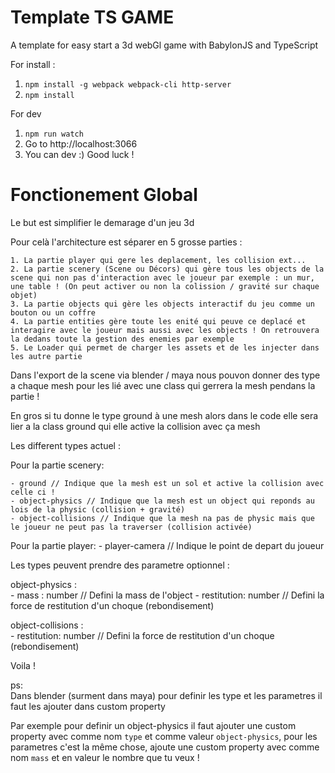 # Template TS GAME
A template for easy start a 3d webGl game with BabylonJS and TypeScript

For install : 
 1. `npm install -g webpack webpack-cli http-server`
 2. `npm install`

For dev 
 1. `npm run watch`
 2. Go to http://localhost:3066
 3. You can dev :) Good luck !

# Fonctionement Global

Le but est simplifier le demarage d'un jeu 3d

Pour celà l'architecture est séparer en 5 grosse parties :

    1. La partie player qui gere les deplacement, les collision ext...
    2. La partie scenery (Scene ou Décors) qui gère tous les objects de la scene qui non pas d'interaction avec le joueur par exemple : un mur, une table ! (On peut activer ou non la colission / gravité sur chaque objet)
    3. La partie objects qui gère les objects interactif du jeu comme un bouton ou un coffre
    4. La partie entities gère toute les enité qui peuve ce deplacé et interagire avec le joueur mais aussi avec les objects ! On retrouvera la dedans toute la gestion des enemies par exemple
    5. Le Loader qui permet de charger les assets et de les injecter dans les autre partie

Dans l'export de la scene via blender / maya nous pouvon donner des type a chaque mesh pour les lié avec une class qui gerrera la mesh pendans la partie !

En gros si tu donne le type ground à une mesh alors dans le code elle sera lier a la class ground qui elle active la collision avec ça mesh

Les different types actuel :

Pour la partie scenery:

    - ground // Indique que la mesh est un sol et active la collision avec celle ci !
    - object-physics // Indique que la mesh est un object qui reponds au lois de la physic (collision + gravité)
    - object-collisions // Indique que la mesh na pas de physic mais que le joueur ne peut pas la traverser (collision activée)

Pour la partie player:
    - player-camera // Indique le point de depart du joueur

Les types peuvent prendre des parametre optionnel :

object-physics :   
    - mass : number // Defini la mass de l'object
    - restitution: number // Defini la force de restitution d'un choque (rebondisement)

object-collisions :   
    - restitution: number // Defini la force de restitution d'un choque (rebondisement)


Voila ! 

ps:    
Dans blender (surment dans maya) pour definir les type et les parametres il faut les ajouter dans custom property

Par exemple pour definir un object-physics il faut ajouter une custom property avec comme nom `type` et comme valeur `object-physics`, pour les parametres c'est la même chose, ajoute une custom property avec comme nom `mass` et en valeur le nombre que tu veux !
